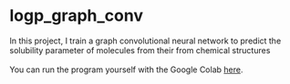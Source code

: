 # logp_graph_conv
In this project, I train a graph convolutional neural network to predict the solubility parameter of molecules from their from chemical structures
<br>
<br>
You can run the program yourself with the Google Colab [here](https://colab.research.google.com/gist/gregory-m-mullen/886e487cad8710a0fd9c4be01cf1f8ab/logp_graph_conv_github.ipynb).
